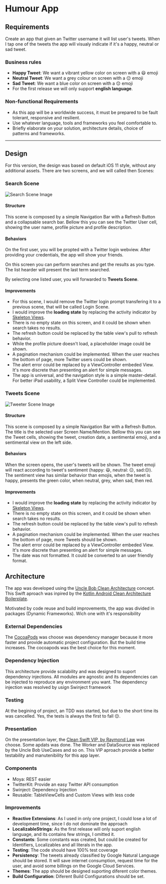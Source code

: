 # Humour App

## Requirements

Create an app that given an Twitter username it will list user's tweets. When I tap one of the tweets the app will visualy indicate if it's a happy, neutral or sad tweet.

### Business rules

- **Happy Tweet**: We want a vibrant yellow color on screen with a 😃 emoji
- **Neutral Tweet**: We want a grey colour on screen with a 😐 emoji
- **Sad Tweet**: We want a blue color on screen with a 😔 emoji
- For the first release we will only support **english language**.

### Non-functional Requirements

- As this app will be a worldwide success, it must be prepared to be fault tolerant, responsive and resilient.
- Use whatever language, tools and frameworks you feel comfortable to.
- Briefly elaborate on your solution, architecture details, choice of patterns and frameworks.

--- 

## Design

For this version, the design was based on default iOS 11 style, without any additional assets. There are two screens, and we will called then Scenes:

### Search Scene

![Search Scene Image](http://...)

#### Structure

This scene is composed by a simple Navigation Bar with a Refresh Button and a collapsable search bar. Bellow this you can see the Twitter User cell, showing the user name, profile picture and profile description.

#### Behaviors

On the first user, you will be propted with a Twitter login webview. After providing your credentials, the app will show your friends.

On this screen you can perform searches and get the results as you type. The list hearder will present the last term searched.

By selecting one listed user, you will forwarded to **Tweets Scene**.

#### Improvements

- For this scene, I would remove the Twitter login prompt transfering it to a previous scene, that will be called Login Scene. 
- I would improve the **loading state** by replacing the activity indicator by [Skeleton Views](). 
- There is no empty state on this screen, and it could be shown when search takes no results. 
- The refresh button could be replaced by the table view's pull to refresh behavior.
- While the profile picture doesn't load, a placeholder image could be shown.
- A pagination mechanism could be implemented. When the user reaches the bottom of page, more Twitter users could be shown.
- The alert error could be replaced by a ViewController embeded View. It's more discrete than presenting an alert for simple messages.
- The app is universal, and the navigation style is a simple master-detail. For better iPad usability, a Split View Controller could be implemented.

### Tweets Scene

![Tweeter Scene Image](http://...)

#### Structure

This scene is composed by a simple Navigation Bar with a Refresh Button. The title is the selected user Screen Name/Mention. Bellow this you can see the Tweet cells, showing the tweet, creation date, a sentimental emoji, and a sentimental view on the left side.

#### Behaviors

When the screen opens, the user's tweets will be shown. The tweet emoji will react according to tweet's sentiment (happy: 😃, neutral: 😐, sad:😔). The sentiment view has similar behavior than emojis, when the tweet is happy, presents the green color, when neutral, grey, when sad, then red.

#### Improvements

- I would improve the **loading state** by replacing the activity indicator by [Skeleton Views](https://github.com/Juanpe/SkeletonView). 
- There is no empty state on this screen, and it could be shown when search takes no results. 
- The refresh button could be replaced by the table view's pull to refresh behavior.
- A pagination mechanism could be implemented. When the user reaches the bottom of page, more Tweets should be shown.
- The alert error could be replaced by a ViewController embeded View. It's more discrete than presenting an alert for simple messages.
- The date was not formatted. It could be converted to an user friendly format.

## Architecture

The app was developed using the [Uncle Bob Clean Architecture](https://8thlight.com/blog/uncle-bob/2012/08/13/the-clean-architecture.html) concept. This Swift aproach was inpired by the [Kotlin Android Clean Architecture Boilerplate](https://github.com/bufferapp/android-clean-architecture-boilerplate).

Motivated by code reuse and build improvements, the app was divided in packages (Dynamic Frameworks). Wich one with it's responsibility

### External Dependencies

The [CocoaPods](https://cocoapods.org/) was choose was dependency manager because it more faster and provide automatic project configuration. But the build time increases. The cocoapods was the best choice for this moment.

### Dependency Injection

This architecture provide scalability and was designed to suport dependency injections. All modules are agnostic and its dependencies can be injected to reproduce any environment you want. The dependency injection was resolved by usign Swinject framework

### Testing

At the begining of project, an TDD was started, but due to the short time its was cancelled. Yes, the tests is always the first to fall 😔.

### Presentation

On the presentation layer, the [Clean Swift VIP, by Raymond Law](https://clean-swift.com/) was choose. Some apdats was done. The Worker and DataSource was replaced by the Uncle Bob UseCases and so on. This VIP aproach provide a better testability and manutenibility for this app layer.

### Components

- Moya: REST easier
- TwitterKit: Provide an easy Twitter API consumption
- Swinject: Dependency Injection
- Reusable: TableViewCells and Custom Views with less code

### Improvements

- **Reactive Extensions**: As I used in only one project, I could lose a lot of development time, since I do not dominate the approach
- **LocalizableStrings**: As the first release will only suport english language, and its contains few strings, I omitted it.
- **Constants**: Some constants was created, but could be created for Identifiers, Localizables and all literals in the app.
- **Testing**: The code should have 100% test coverage
- **Persistency**: The tweets already classified by Google Natural Language should be stored. It will save internet consumption, request time for the user, and avoid some billings on the Google Cloud Services.
- **Themes**: The app should be designed suporting diferent color themes.
- **Build Configuration**: Diferent Build Configurations should be set.





